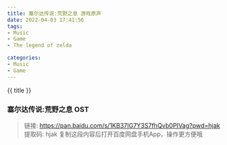 ```yaml
---
title: 塞尔达传说:荒野之息 游戏原声
date: 2022-04-03 17:41:56
tags:
- Music
- Game
- The legend of zelda

categories: 
- Music
- Game
---
```


{{ title }}
<!-- more -->
### 塞尔达传说:荒野之息 OST
>链接: https://pan.baidu.com/s/1KB37IG7Y3S7fhQvb0PIVag?pwd=hjak        
>提取码: hjak 复制这段内容后打开百度网盘手机App，操作更方便哦

